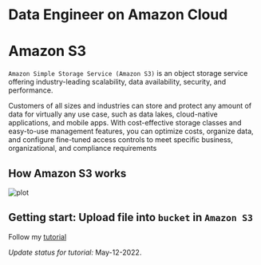 # Data Engineer on Amazon Cloud

# Amazon S3
`Amazon Simple Storage Service (Amazon S3)` is an object storage service offering industry-leading scalability, data availability, security, and performance. 

Customers of all sizes and industries can store and protect any amount of data for virtually any use case, such as data lakes, cloud-native applications, and mobile apps. With cost-effective storage classes and easy-to-use management features, you can optimize costs, organize data, and configure fine-tuned access controls to meet specific business, organizational, and compliance requirements

## How Amazon S3 works
![plot](https://d1.awsstatic.com/s3-pdp-redesign/product-page-diagram_Amazon-S3_HIW.cf4c2bd7aa02f1fe77be8aa120393993e08ac86d.png)

## Getting start: Upload file into `bucket` in `Amazon S3`
Follow my [tutorial](https://docs.google.com/presentation/d/1fCWkoJdW6zYVmjKLIcBksESYaTKg1spt/edit?usp=sharing&ouid=103057077167517333764&rtpof=true&sd=true)

*Update status for tutorial:* May-12-2022.